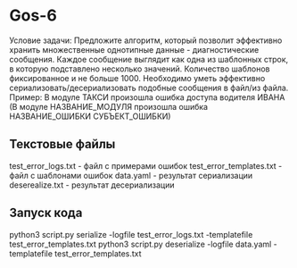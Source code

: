 # Gos-6
Условие задачи: 
Предложите алгоритм, который позволит эффективно хранить множественные однотипные данные - диагностические сообщения. 
Каждое сообщение выглядит как одна из шаблонных строк, в которую подставлено несколько значений. Количество шаблонов фиксированное и не больше 1000. 
Необходимо уметь эффективно сериализовать/десериализовать подобные сообщения в файл/из файла.
Пример: В модуле ТАКСИ произошла ошибка доступа водителя ИВАНА (В модуле НАЗВАНИЕ_МОДУЛЯ произошла ошибка НАЗВАНИЕ_ОШИБКИ СУБЪЕКТ_ОШИБКИ)

## Текстовые файлы
test_error_logs.txt - файл с примерами ошибок
test_error_templates.txt - файл с шаблонами ошибок
data.yaml - результат сериализации
deserealize.txt - результат десериализации

## Запуск кода
python3 script.py serialize -logfile test_error_logs.txt -templatefile test_error_templates.txt
python3 script.py deserialize -logfile data.yaml -templatefile test_error_templates.txt
